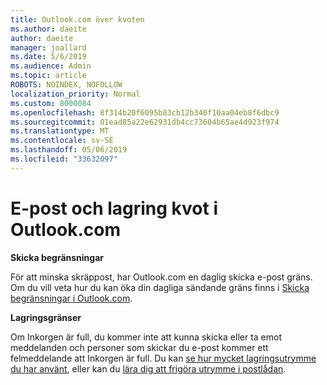```yaml
---
title: Outlook.com över kvoten
ms.author: daeite
author: daeite
manager: joallard
ms.date: 5/6/2019
ms.audience: Admin
ms.topic: article
ROBOTS: NOINDEX, NOFOLLOW
localization_priority: Normal
ms.custom: 8000084
ms.openlocfilehash: 8f314b20f6095b83cb12b340f10aa04eb8f6dbc9
ms.sourcegitcommit: 01ead85a22e62931db4cc73604b65ae4d923f974
ms.translationtype: MT
ms.contentlocale: sv-SE
ms.lasthandoff: 05/06/2019
ms.locfileid: "33632097"
---
```

# <a name="email-and-storage-quota-in-outlookcom"></a>E-post och lagring kvot i Outlook.com

**Skicka begränsningar**

För att minska skräppost, har Outlook.com en daglig skicka e-post gräns. Om du vill veta hur du kan öka din dagliga sändande gräns finns i [Skicka begränsningar i Outlook.com](https://support.office.com/article/279ee200-594c-40f0-9ec8-bb6af7735c2e).

**Lagringsgränser**

Om Inkorgen är full, du kommer inte att kunna skicka eller ta emot meddelanden och personer som skickar du e-post kommer ett felmeddelande att Inkorgen är full. Du kan [se hur mycket lagringsutrymme du har använt](https://go.microsoft.com/fwlink/?linkid=2052089), eller kan du [lära dig att frigöra utrymme i postlådan](https://support.office.com/article/7ac99134-69e5-4619-ac0b-2d313bba5e9e).